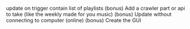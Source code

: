 update on trigger
contain list of playlists
(bonus) Add a crawler part or api to take (like the weekly made for you music)
(bonus) Update without connecting to computer (online)
(bonus) Create the GUI